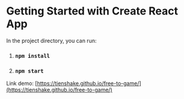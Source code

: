# Getting Started with Create React App

In the project directory, you can run:

1. ### `npm install`

2. ### `npm start`

Link demo:  [https://tienshake.github.io/free-to-game/](https://tienshake.github.io/free-to-game/)




